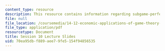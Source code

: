 ```yaml
---
content_type: resource
description: This resource contains information regarding subgame-perfect equilibrium.
file: null
file_location: /coursemedia/14-12-economic-applications-of-game-theory-fall-2012/70ea95dbf889aee79fe5154f94856535_MIT14_12F12_slides10.pdf
file_type: application/pdf
resourcetype: Document
title: Session 10 Lecture Slides
uid: 70ea95db-f889-aee7-9fe5-154f94856535
---
```


